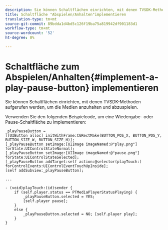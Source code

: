 ```yaml
---
description: Sie können Schaltflächen einrichten, mit denen TVSDK-Methoden aufgerufen werden, um die Medien anzuhalten und abzuspielen.
title: Schaltfläche "Abspielen/Anhalten"implementieren
translation-type: tm+mt
source-git-commit: 89bdda1d4bd5c126f19ba75a819942df901183d1
workflow-type: tm+mt
source-wordcount: '52'
ht-degree: 0%

---
```



# Schaltfläche zum Abspielen/Anhalten{#implement-a-play-pause-button} implementieren

Sie können Schaltflächen einrichten, mit denen TVSDK-Methoden aufgerufen werden, um die Medien anzuhalten und abzuspielen.

Verwenden Sie den folgenden Beispielcode, um eine Wiedergabe- oder Pause-Schaltfläche zu implementieren:

<!--<a id="example_BC2632D673FE451190A30A23145090D0"></a>-->

```
_playPauseButton =  
[[UIButton alloc] initWithFrame:CGRectMake(BUTTON_POS_X, BUTTON_POS_Y, BUTTON_SIZE_W, BUTTON_SIZE_H)]; 
[_playPauseButton setImage:[UIImage imageNamed:@"play.png"] forState:UIControlStateNormal];  
[_playPauseButton setImage:[UIImage imageNamed:@"pause.png"] forState:UIControlStateSelected]; 
[_playPauseButton addTarget:self action:@selector(playTouch:) forControlEvents:UIControlEventTouchUpInside]; 
[self addSubview:_playPauseButton]; 
 
... 
 
- (void)playTouch:(id)sender { 
    if (self.player.status == PTMediaPlayerStatusPlaying) { 
        _playPauseButton.selected = YES;  
        [self.player pause]; 
    } 
    else { 
        _playPauseButton.selected = NO; [self.player play]; 
    } 
} 
```

